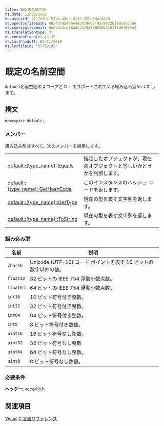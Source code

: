 ```yaml
---
title: 既定の名前空間
ms.date: 12/30/2016
ms.assetid: 4712e9dc-57ba-43cc-811e-022e1dae4de8
ms.openlocfilehash: 60a47c9549ee40b419eb5f4aa84720f8dcd1c366
ms.sourcegitcommit: dedd4c3cb28adec3793329018b9163ffddf890a4
ms.translationtype: MT
ms.contentlocale: ja-JP
ms.lasthandoff: 03/11/2019
ms.locfileid: "57739192"
---
```

# <a name="default-namespace"></a>既定の名前空間

`default`名前空間のスコープと C + でサポートされている組み込み型/cli CX します。

## <a name="syntax"></a>構文

```
namespace default;
```

### <a name="members"></a>メンバー

組み込み型はすべて、次のメンバーを継承します。

|||
|-|-|
|[default::(type_name)::Equals](../cppcx/default-type-name-equals-method.md)|指定したオブジェクトが、現在のオブジェクトと等しいかどうかを判断します。|
|[default::(type_name)::GetHashCode](../cppcx/default-type-name-gethashcode-method.md)|このインスタンスのハッシュ コードを返します。|
|[default::(type_name)::GetType](../cppcx/default-type-name-gettype-method.md)|現在の型を表す文字列を返します。|
|[default::(type_name)::ToString](../cppcx/default-type-name-tostring-method.md)|現在の型を表す文字列を返します。|

### <a name="built-in-types"></a>組み込み型

|名前|説明|
|----------|-----------------|
|`char16`|Unicode (UTF-16) コード ポイントを表す 16 ビットの数字以外の値。|
|`float32`|32 ビットの IEEE 754 浮動小数点数。|
|`float64`|64 ビットの IEEE 754 浮動小数点数。|
|`int16`|16 ビット符号付き整数。|
|`int32`|32 ビット符号付き整数。|
|`int64`|64 ビット符号付き整数。|
|`int8`|8 ビット符号付き数値。|
|`uint16`|16 ビット符号なし整数。|
|`uint32`|32 ビット符号なし整数|
|`uint64`|64 ビット符号なし整数。|
|`uint8`|8 ビット符号なし数値。|

### <a name="requirements"></a>必要条件

**ヘッダー:** vccorlib.h

## <a name="see-also"></a>関連項目

[Visual C 言語リファレンス](../cppcx/visual-c-language-reference-c-cx.md)
